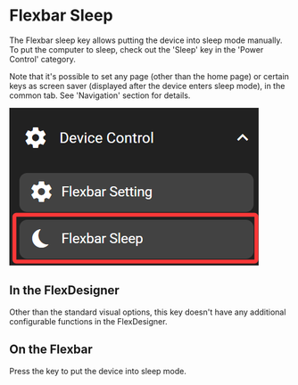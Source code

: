 # Flexbar Sleep

The Flexbar sleep key allows putting the device into sleep mode manually. To put the computer to sleep, check out the 'Sleep' key in the 'Power Control' category.

Note that it's possible to set any page (other than the home page) or certain keys as screen saver (displayed after the device enters sleep mode), in the common tab. See 'Navigation' section for details.

![1744946008265](image/flexbar_sleep/1744946008265.png)

## In the FlexDesigner

Other than the standard visual options, this key doesn't have any additional configurable functions in the FlexDesigner.

## On the Flexbar

Press the key to put the device into sleep mode.
